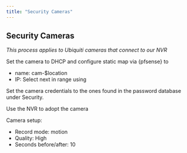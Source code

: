 ```yaml
---
title: "Security Cameras"
---
```

## Security Cameras

*This process applies to Ubiquiti cameras that connect to our NVR*

Set the camera to DHCP and configure static map via {pfsense} to

-   name: cam-\$location
-   IP: Select next in range using

Set the camera credentials to the ones found in the password database under Security.

Use the NVR to adopt the camera

Camera setup:

-   Record mode: motion
-   Quality: High
-   Seconds before/after: 10

